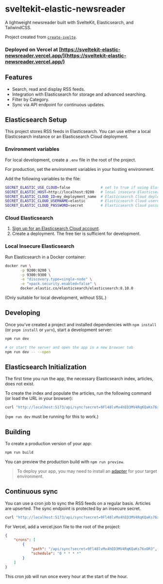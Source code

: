 # sveltekit-elastic-newsreader

A lightweight newsreader built with SvelteKit, Elasticsearch, and TailwindCSS.

Project created from [`create-svelte`](https://github.com/sveltejs/kit/tree/master/packages/create-svelte).

### Deployed on Vercel at [https://sveltekit-elastic-newsreader.vercel.app/](https://sveltekit-elastic-newsreader.vercel.app/)

## Features

- Search, read and display RSS feeds.
- Integration with Elasticsearch for storage and advanced searching.
- Filter by Category.
- Sync via API endpoint for continuous updates.

## Elasticsearch Setup

This project stores RSS feeds in Elasticsearch. You can use either a local Elasticsearch instance or an Elasticsearch Cloud deployment.

### Environment variables

For local development, create a `.env` file in the root of the project.

For production, set the environment variables in your hosting environment.

Add the following variables to the file:

```bash
SECRET_ELASTIC_USE_CLOUD=false              # set to true if using Elasticsearch Cloud
SECRET_ELASTIC_HOST=http://localhost:9200   # local insecure Elasticsearch without SSL
SECRET_ELASTIC_CLOUD_ID=my_deployment_name  # Elasticsearch Cloud deployment name
SECRET_ELASTIC_CLOUD_USERNAME=elastic       # Elasticsearch Cloud username
SECRET_ELASTIC_CLOUD_PASSWORD=secret        # Elasticsearch Cloud password
```

### Cloud Elasticsearch

1. [Sign up for an Elasticsearch Cloud account](https://cloud.elastic.co/).
2. Create a deployment. The free tier is sufficient for development.

### Local Insecure Elasticsearch

Run Elasticsearch in a Docker container:

```bash
docker run \
       -p 9200:9200 \
       -p 9300:9300 \
       -e "discovery.type=single-node" \
       -e "xpack.security.enabled=false" \
       docker.elastic.co/elasticsearch/elasticsearch:8.10.0
```

(Only suitable for local development, without SSL.)

## Developing

Once you've created a project and installed dependencies with `npm install` (or `pnpm install` or `yarn`), start a development server:

```bash
npm run dev

# or start the server and open the app in a new browser tab
npm run dev -- --open
```

## Elasticsearch Initialization

The first time you run the app, the necessary Elasticsearch index, articles, does not exist.

To create the index and populate the articles, run the following command (or load the URL in your browser):

```bash
curl "http://localhost:5173/api/sync?secret=9Fl48lvMx4hED3MV4RqKQaKs76xOR3"
```

(`npm run dev` must be running for this to work.)

## Building

To create a production version of your app:

```bash
npm run build
```

You can preview the production build with `npm run preview`.

> To deploy your app, you may need to install an [adapter](https://kit.svelte.dev/docs/adapters) for your target environment.

## Continuous sync

You can use a cron job to sync the RSS feeds on a regular basis. Articles are upserted. The sync endpoint is protected by an insecure secret.

```bash
curl "http://localhost:5173/api/sync?secret=9Fl48lvMx4hED3MV4RqKQaKs76xOR3"
```

For Vercel, add a vercel.json file to the root of the project:

```json
{
	"crons": [
		{
			"path": "/api/sync?secret=9Fl48lvMx4hED3MV4RqKQaKs76xOR3",
			"schedule": "0 * * * *"
		}
	]
}
```

This cron job will run once every hour at the start of the hour. 
